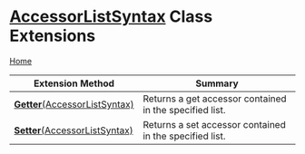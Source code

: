 # [AccessorListSyntax](https://docs.microsoft.com/en-us/dotnet/api/microsoft.codeanalysis.csharp.syntax.accessorlistsyntax) Class Extensions

[Home](../../../../../README.md)

| Extension Method | Summary |
| ---------------- | ------- |
| [**Getter**(AccessorListSyntax)](../../../../../Roslynator/CSharp/SyntaxExtensions/Getter/README.md#Roslynator_CSharp_SyntaxExtensions_Getter_Microsoft_CodeAnalysis_CSharp_Syntax_AccessorListSyntax_) | Returns a get accessor contained in the specified list\. |
| [**Setter**(AccessorListSyntax)](../../../../../Roslynator/CSharp/SyntaxExtensions/Setter/README.md#Roslynator_CSharp_SyntaxExtensions_Setter_Microsoft_CodeAnalysis_CSharp_Syntax_AccessorListSyntax_) | Returns a set accessor contained in the specified list\. |

